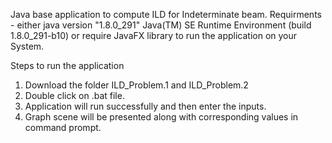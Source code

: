 Java base application to compute ILD for Indeterminate beam.
Requirments - 
either
java version "1.8.0_291"
Java(TM) SE Runtime Environment (build 1.8.0_291-b10)
or require JavaFX library to run the application on your System.

Steps to run the application
1. Download the folder ILD_Problem.1 and ILD_Problem.2
2. Double click on .bat file.
3. Application will run successfully and then enter the inputs.
4. Graph scene will be presented along with corresponding values in command prompt.
